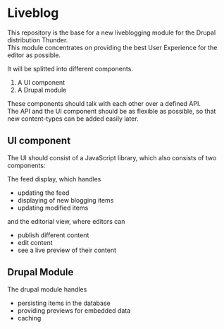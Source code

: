 # Liveblog

This repository is the base for a new liveblogging module for the Drupal distribution Thunder.  
This module concentrates on providing the best User Experience for the editor as possible.

It will be splitted into different components.

1. A UI component
2. A Drupal module

These components should talk with each other over a defined API.  
The API and the UI component should be as flexible as possible, so that new content-types can be added easily later.

## UI component
The UI should consist of a JavaScript library, which also consists of two components:

The feed display, which handles 
- updating the feed
- displaying of new blogging items
- updating modified items

and the editorial view, where editors can
- publish different content
- edit content
- see a live preview of their content

## Drupal Module
The drupal module handles
- persisting items in the database
- providing previews for embedded data
- caching
